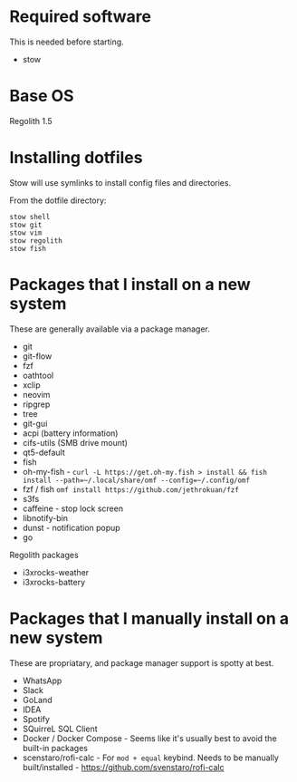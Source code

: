 # Required software

This is needed before starting.
* stow

# Base OS
Regolith 1.5

# Installing dotfiles

Stow will use symlinks to install config files and directories.

From the dotfile directory:
```
stow shell
stow git
stow vim
stow regolith
stow fish
```

# Packages that I install on a new system

These are generally available via a package manager.
* git
* git-flow
* fzf
* oathtool
* xclip
* neovim
* ripgrep
* tree
* git-gui
* acpi (battery information)
* cifs-utils (SMB drive mount)
* qt5-default
* fish
* oh-my-fish - `curl -L https://get.oh-my.fish > install && fish install --path=~/.local/share/omf --config=~/.config/omf`
* fzf / fish `omf install https://github.com/jethrokuan/fzf`
* s3fs
* caffeine - stop lock screen
* libnotify-bin
* dunst - notification popup
* go

Regolith packages
* i3xrocks-weather
* i3xrocks-battery

# Packages that I manually install on a new system

These are propriatary, and package manager support is spotty at best.
* WhatsApp
* Slack
* GoLand
* IDEA
* Spotify
* SQuirreL SQL Client
* Docker / Docker Compose - Seems like it's usually best to avoid the built-in packages
* scenstaro/rofi-calc - For `mod + equal` keybind. Needs to be manually built/installed - https://github.com/svenstaro/rofi-calc

